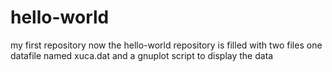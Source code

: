# hello-world
my first repository
now the hello-world repository is filled with two files
one datafile named xuca.dat and a gnuplot script to display the data
